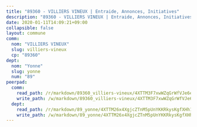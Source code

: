 ```yaml
---
title: "89360 - VILLIERS VINEUX | Entraide, Annonces, Initiatives"
description: "89360 - VILLIERS VINEUX | Entraide, Annonces, Initiatives"
date: 2020-01-11T14:09:21+09:00
collapsible: false
layout: commune
comm:
  nom: "VILLIERS VINEUX"
  slug: villiers-vineux
  cp: "89360"
dept:
  nom: "Yonne"
  slug: yonne
  num: "89"
peerpad:
  comm:
    read_path: /r/markdown/89360_villiers-vineux/4XTTM3F7xwWZqGrWfVJe6eJ75KnPuHGtsvar1PJgWwpuprfGb
    write_path: /w/markdown/89360_villiers-vineux/4XTTM3F7xwWZqGrWfVJe6eJ75KnPuHGtsvar1PJgWwpuprfGb-K3TgUnnN7pUbGHN8t1yKHxZ2YSoPYqaHrjNDzscpTqFrWpFEr3La5o4QqLDuDGvMQA7CAz2G7Q1hf7CPfNCdXWLaayDVzMn7a5DHJZJ7p87ZfvThhRFiYgtXjewcJEdXTp4PSrud
  dept:
    read_path: /r/markdown/89_yonne/4XTTM26x4XgjcZTnM5pUnYKKRkysKgfXHh1wiigoPHqn9LDKB
    write_path: /w/markdown/89_yonne/4XTTM26x4XgjcZTnM5pUnYKKRkysKgfXHh1wiigoPHqn9LDKB-K3TgU4xaMVqzoRnPJNyddApuMoWvJyHL35bzooauYvdhG3MLg3ikjpoueq9BDtqVP4hJBQxpPxix2gohzXyST9tZPnEkyXpDMdHiAFpx7EU6e8WgvFk7NPsBQepM8o13bG9dyqq7
---
```



